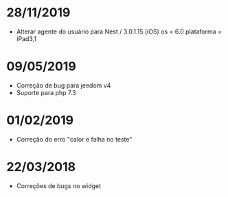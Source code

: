 # 28/11/2019

- Alterar agente do usuário para Nest / 3.0.1.15 (iOS) os = 6.0 plataforma = iPad3,1

# 09/05/2019

- Correção de bug para jeedom v4
- Suporte para php 7.3

# 01/02/2019

- Correção do erro "calor e falha no teste"

# 22/03/2018

-  Correções de bugs no widget
